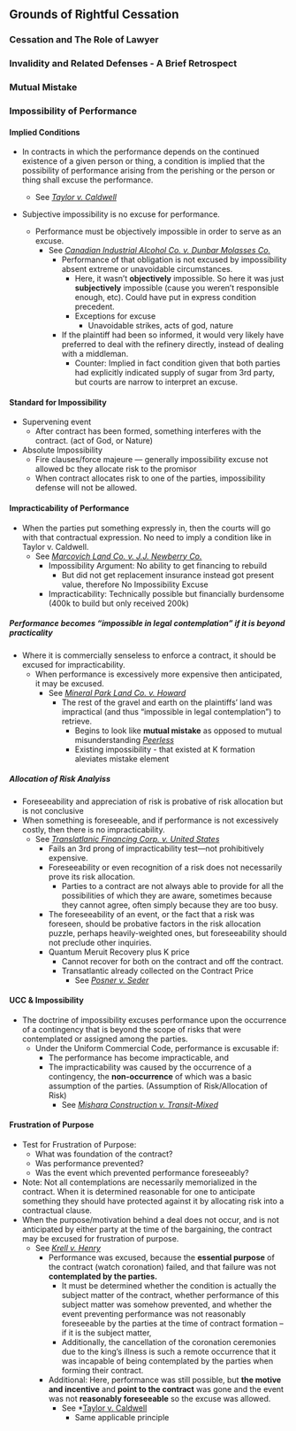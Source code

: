 ## Grounds of Rightful Cessation
### Cessation and The Role of Lawyer

### Invalidity and Related Defenses - A Brief Retrospect

### Mutual Mistake

### Impossibility of Performance

#### Implied Conditions
- In contracts in which the performance depends on the continued existence of a given person or thing, a condition is implied that the possibility of performance arising from the perishing or the person or thing shall excuse the performance.
  - See *[Taylor v. Caldwell](link)*

- Subjective impossibility is no excuse for performance.
  - Performance must be objectively impossible in order to serve as an excuse.
    - See *[Canadian Industrial Alcohol Co. v. Dunbar Molasses Co.](link)*
      - Performance of that obligation is not excused by impossibility absent extreme or unavoidable circumstances.
        - Here, it wasn’t **objectively** impossible. So here it was just **subjectively** impossible (cause you weren’t responsible enough, etc). Could have put in express condition precedent. 
        - Exceptions for excuse
          - Unavoidable strikes, acts of god, nature
      - If the plaintiff had been so informed, it would very likely have preferred to deal with the refinery directly, instead of dealing with a middleman.
        - Counter: Implied in fact condition given that both parties had explicitly indicated supply of sugar from 3rd party, but courts are narrow to interpret an excuse.

#### Standard for Impossibility
- Supervening event
  - After contract has been formed, something interferes with the contract. (act of God, or Nature)
- Absolute Impossibility
  - Fire clauses/force majeure — generally impossibility excuse not allowed bc they allocate risk to the promisor
  - When contract allocates risk to one of the parties, impossibility defense will not be allowed.


#### Impracticability of Performance
- When the parties put something expressly in, then the courts will go with that contractual expression. No need to imply a condition like in Taylor v. Caldwell.
  - See *[Marcovich Land Co. v. J.J. Newberry Co.](link)*
    - Impossibility Argument: No ability to get financing to rebuild
      - But did not get replacement insurance instead got present value, therefore No Impossibility Excuse
    - Impracticability: Technically possible but financially burdensome (400k to build but only received 200k)

##### Performance becomes “impossible in legal contemplation” if it is beyond practicality
- Where it is commercially senseless to enforce a contract, it should be excused for impracticability.
  - When performance is excessively more expensive then anticipated, it may be excused.
    - See *[Mineral Park Land Co. v. Howard](link)*
      - The rest of the gravel and earth on the plaintiffs’ land was impractical (and thus “impossible in legal contemplation”) to retrieve.
        - Begins to look like **mutual mistake** as opposed to mutual misunderstanding *[Peerless](link)*
        - Existing impossibility - that existed at K formation aleviates mistake element

##### Allocation of Risk Analyiss
- Foreseeability and appreciation of risk is probative of risk allocation but is not conclusive
- When something is foreseeable, and if performance is not excessively costly, then there is no impracticability.
  - See *[Translatlanic Financing Corp. v. United States](link)*
    - Fails an 3rd prong of impracticability test—not prohibitively expensive.
    - Foreseeability or even recognition of a risk does not necessarily prove its risk allocation.
      - Parties to a contract are not always able to provide for all the possibilities of which they are aware, sometimes because they cannot agree, often simply because they are too busy.
    - The foreseeability of an event, or the fact that a risk was foreseen, should be probative factors in the risk allocation puzzle, perhaps heavily-weighted ones, but foreseeability should not preclude other inquiries.
    - Quantum Meruit Recovery plus K price
      - Cannot recover for both on the contract and off the contract.
      - Transatlantic already collected on the Contract Price
        - See *[Posner v. Seder](link)*

#### UCC & Impossibility
- The doctrine of impossibility excuses performance upon the occurrence of a contingency that is beyond the scope of risks that were contemplated or assigned among the parties.
  - Under the Uniform Commercial Code, performance is excusable if: 
    - The performance has become impracticable, and 
    - The impracticability was caused by the occurrence of a contingency, the **non-occurrence** of which was a basic assumption of the parties. (Assumption of Risk/Allocation of Risk)
      - See *[Mishara Construction v. Transit-Mixed](link)*



#### Frustration of Purpose
- Test for Frustration of Purpose:
  - What was foundation of the contract?
  - Was performance prevented?
  - Was the event which prevented performance foreseeably?
- Note: Not all contemplations are necessarily memorialized in the contract. When it is determined reasonable for one to anticipate something they should have protected against it by allocating risk into a contractual clause.
- When the purpose/motivation behind a deal does not occur, and is not anticipated by either party at the time of the bargaining, the contract may be excused for frustration of purpose.
  - See *[Krell v. Henry](link)*
    - Performance was excused, because the **essential purpose** of the contract (watch coronation) failed, and that failure was not **contemplated by the parties.**
      - It must be determined whether the condition is actually the subject matter of the contract, whether performance of this subject matter was somehow prevented, and whether the event preventing performance was not reasonably foreseeable by the parties at the time of contract formation – if it is the subject matter,
      - Additionally, the cancellation of the coronation ceremonies due to the king’s illness is such a remote occurrence that it was incapable of being contemplated by the parties when forming their contract.
    - Additional: Here, performance was still possible, but **the motive and incentive** and **point to the contract** was gone and the event was not **reasonably foreseeable** so the excuse was allowed.
      - See *[Taylor v. Caldwell](link)
        - Same applicable principle
